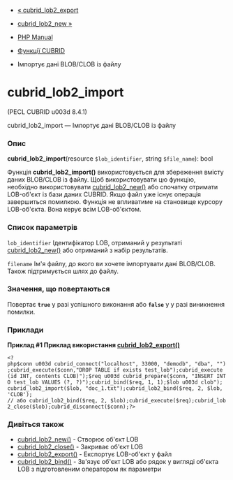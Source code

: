 - [« cubrid_lob2_export](function.cubrid-lob2-export.md)
- [cubrid_lob2_new »](function.cubrid-lob2-new.md)

- [PHP Manual](index.md)
- [Функції CUBRID](ref.cubrid.md)
- Імпортує дані BLOB/CLOB із файлу

# cubrid_lob2_import

(PECL CUBRID u003d 8.4.1)

cubrid_lob2_import — Імпортує дані BLOB/CLOB із файлу

### Опис

**cubrid_lob2_import**(resource `$lob_identifier`, string `$file_name`):
bool

Функція **cubrid_lob2_import()** використовується для збереження вмісту
даних BLOB/CLOB із файлу. Щоб використовувати цю функцію, необхідно
використовувати [cubrid_lob2_new()](function.cubrid-lob2-new.md) або
спочатку отримати LOB-об'єкт із бази даних CUBRID. Якщо файл уже
існує операція завершиться помилкою. Функція не впливатиме на
становище курсору LOB-об'єкта. Вона керує всім LOB-об'єктом.

### Список параметрів

`lob_identifier`
Ідентифікатор LOB, отриманий у результаті
[cubrid_lob2_new()](function.cubrid-lob2-new.md) або отриманий з
набір результатів.

`filename`
Ім'я файлу, до якого ви хочете імпортувати дані BLOB/CLOB. Також
підтримується шлях до файлу.

### Значення, що повертаються

Повертає **`true`** у разі успішного виконання або **`false`** у
у разі виникнення помилки.

### Приклади

**Приклад #1 Приклад використання
[cubrid_lob2_export()](function.cubrid-lob2-export.md)**

` <?php$conn u003d cubrid_connect("localhost", 33000, "demodb", "dba", "");cubrid_execute($conn,"DROP TABLE if exists test_lob");cubrid_execute (id INT, contents CLOB)");$req u003d cubrid_prepare($conn, "INSERT INTO test_lob VALUES (?, ?)");cubrid_bind($req, 1, 1);$lob u003d clob"); cubrid_lob2_import($lob, "doc_1.txt");cubrid_lob2_bind($req, 2, $lob, 'CLOB'); // або cubrid_lob2_bind($req, 2, $lob);cubrid_execute($req);cubrid_lob2_close($lob);cubrid_disconnect($conn);?> `

### Дивіться також

- [cubrid_lob2_new()](function.cubrid-lob2-new.md) - Створює об'єкт
LOB
- [cubrid_lob2_close()](function.cubrid-lob2-close.md) - Закриває
об'єкт LOB
- [cubrid_lob2_export()](function.cubrid-lob2-export.md) -
Експортує LOB-об'єкт у файл
- [cubrid_lob2_bind()](function.cubrid-lob2-bind.md) - Зв'язує
об'єкт LOB або рядок у вигляді об'єкта LOB з підготовленим оператором
як параметри

